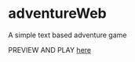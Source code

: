 # adventureWeb
A simple text based adventure game

PREVIEW AND PLAY [here](https://karim-aitt.github.io/adventureWeb/)
